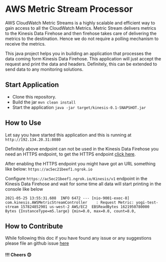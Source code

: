 # AWS Metric Stream Processor
AWS CloudWatch  Metric Streams is a highly scalable and efficient way to gain access to all the CloudWatch Metrics.
Metric Stream delivers metrics to the Kinesis Data Firehose and then firehose takes care of delivering the metrics
to the destination. Hence we do not require a polling mechanism to receive the metrics.

This java project helps you in building an application that processes the data coming form Kinesis Data Firehose.
This application will just accept the request and print the data and headers. Definitely, this can be extended to send data
to any monitoring solutions.

## Start Application
- Clone this repository.
- Build the jar 
  `mvn clean install`
- Start the application 
  `java -jar target/kinesis-0.1-SNAPSHOT.jar`
  
## How to Use
Let say you have started this application and this is running at `http://192.134.20.31:8080`

Definitely above endpoint can not be used in the Kinesis Data Firehose you need an HTTPS endpoint, to get the HTTPS endpoint [click here](#).

After enabling the HTTPS endpoint you might have got an URL something like below:
`https://ac5ec21beef1.ngrok.io`

Configure `https://ac5ec21beef1.ngrok.io/Kinesis/v1` endpoint in the Kinesis Data Firehose and wait for some time all data will start
printing in the console like below
```aidl
2021-05-25 13:55:31.608  INFO 6472 --- [nio-9001-exec-8] com.kinesis.AWSMetricStreamController    : Request Metric: yogi-test-stream 157824852901 us-west-2 AWS/EC2  EBSReadBytes 1621950780000 Bytes {InstanceType=m5.large} {min=0.0, max=0.0, count=8.0, 
```

## How to Contribute
While following this doc if you have found any issue or any suggestions please file an github issue [here](#)  

#### !!! Cheers 😊
